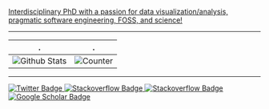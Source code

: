 <!--
**7yl4r/7yl4r** is a ✨ _special_ ✨ repository because its `README.md` (this file) appears on your GitHub profile.
-->

[Interdisciplinary PhD with a passion for data visualization/analysis, pragmatic software engineering, FOSS, and science!](https://tylar.info)

------------

<center>

. | .
--|--
![Github Stats](https://github-readme-stats.vercel.app/api?username=7yl4r&show_icons=true&theme=default&hide_border=false&locale=en) | ![Counter](https://komarev.com/ghpvc/?username=7yl4r&style=flat-square&label=Profile%20Views) 

</center>

------------

<a href="https://twitter.com/7yl4r">
    <img src="https://img.shields.io/badge/twitter-%231DA1F2.svg?style=for-the-badge&logo=twitter&logoColor=white" alt="Twitter Badge" />
</a>

<a href="https://tylar.info">
    <img src="https://img.shields.io/badge/tylar.info-333333.svg?style=for-the-badge&logo=Firefox%20Browser&logoColor=white&url=https%3A%2F%2Fgtalarico.com" alt="Stackoverflow Badge" />
</a>

<a href="https://stackoverflow.com/users/1483986/7yl4r?tab=profile">
    <img src="https://img.shields.io/badge/stackoverflow-f48226.svg?style=for-the-badge&logo=stackoverflow&logoColor=white" alt="Stackoverflow Badge" />
</a>

<a href="https://scholar.google.com/citations?user=EaQInxUAAAAJ&hl=en">
  <img src="https://img.shields.io/badge/google__scholar-blue.svg?style=for-the-badge&logo=googlescholar&logoColor=white" alt="Google Scholar Badge" />
</a>
